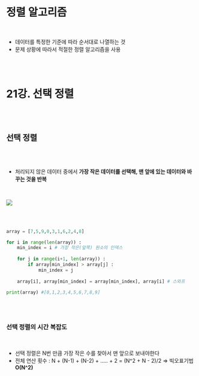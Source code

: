 # 정렬 알고리즘

<br>

- 데이터를 특정한 기준에 따라 순서대로 나열하는 것
- 문제 상황에 따라서 적절한 정렬 알고리즘을 사용

<br>

<br>

# 21강. 선택 정렬

<br>

<br>

## 선택 정렬

<br>

<br>

- 처리되지 않은 데이터 중에서 **가장 작은 데이터를 선택해, 맨 앞에 있는 데이터와 바꾸는 것을 반복**

<br>

![](C:\Users\user\Desktop\TIL\ALGORITHM\LECTURE\L21_선택정렬.assets\L21_1.PNG)

<br>

<br>

```python
array = [7,5,9,0,3,1,6,2,4,8]

for i in range(len(array)) :
    min_index = i # 가장 작은(앞쪽) 원소의 인덱스
    
    for j in range(i+1, len(array)) :
        if array[min_index] > array[j] :
            min_index = j
    
    array[i], array[min_index] = array[min_index], array[i] # 스와프
    
print(array) #[0,1,2,3,4,5,6,7,8,9]
```

<br>

<br>

### 선택 정렬의 시간 복잡도

<br>

- 선택 정렬은 N번 만큼 가장 작은 수를 찾아서 맨 앞으로 보내야한다
- 전체 연산 횟수 : N + (N-1) + (N-2) + ..... + 2  =  (N^2 + N - 2)/2  => 빅오표기법 **O(N^2)**

<br>
